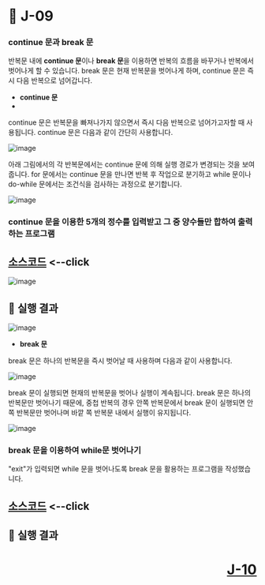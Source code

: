 # 📖 J-09

### continue 문과 break 문

반복문 내에 **continue 문**이나 **break 문**을 이용하면 반복의 흐름을 바꾸거나 반복에서 벗어나게 할 수 있습니다. break 문은 현재 반복문을 벗어나게 하며, continue 문은 즉시 다음 반복으로 넘어갑니다.

* **continue 문**
* 
continue 문은 반복문을 빠져나가지 않으면서 즉시 다음 반복으로 넘어가고자할 때 사용됩니다. continue 문은 다음과 같이 간단히 사용합니다.

![image](https://github.com/user-attachments/assets/e0ca0f6e-84ed-436d-9c9c-9c9cf9525513)

아래 그림에서의 각 반복문에서는 continue 문에 의해 실행 경로가 변경되는 것을 보여줍니다. for 문에서는 continue 문을 만나면 반복 후 작업으로 분기하고 while 문이나 do-while 문에서는 조건식을 검사하는 과정으로 분기합니다. 

![image](https://github.com/user-attachments/assets/2fb63401-d072-4ca4-8e43-590858f8a4db)


### continue 문을 이용한 5개의 정수를 입력받고 그 중 양수들만 합하여 출력하는 프로그램

[소스코드](./J09_1.java) <--click
---

![image](https://github.com/user-attachments/assets/c730ded5-7237-4a37-9e26-11202447902c)

📘 실행 결과
---

![image](https://github.com/user-attachments/assets/a14c5f77-3024-45eb-9c85-1d914c74494b)

* **break 문**

break 문은 하나의 반복문을 즉시 벗어날 때 사용하며 다음과 같이 사용합니다.

![image](https://github.com/user-attachments/assets/708e6ac8-a22c-4fdd-b9bb-1ecf85bb6b1b)

break 문이 실행되면 현재의 반복문을 벗어나 실행이 계속됩니다. break 문은 하나의 반복문만 벗어나기 때문에, 중첩 반복의 경우 안쪽 반복문에서 break 문이 실행되면 안쪽 반복문만 벗어나며 바깥 쪽 반복문 내에서 실행이 유지됩니다.

![image](https://github.com/user-attachments/assets/6cda770a-f750-4477-9193-904229208b31)

### break 문을 이용하여 while문 벗어나기

"exit"가 입력되면 while 문을 벗어나도록 break 문을 활용하는 프로그램을 작성했습니다.

[소스코드](./J09_2.java) <--click
---


📘 실행 결과
---


# <p align="right">[J-10](./J_10.md)</p>
